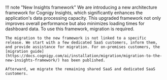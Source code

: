 !!! note "New Insights framework"
    We are introducing a new architecture framework for Cognigy Insights, which significantly enhances the application's data processing capacity. This upgraded framework not only improves overall performance but also minimizes loading times for dashboard data. To use this framework, migration is required.

    The migration to the new framework is not linked to a specific release. We start with a few dedicated SaaS customers, inform them, and provide assistance for migration. For on-premises customers, the [migration guide](https://docs.cognigy.com/ai/installation/migration/migration-to-the-new-insights-framework/) has been published.

    Afterward, we migrate the remaining shared SaaS and dedicated SaaS customers.